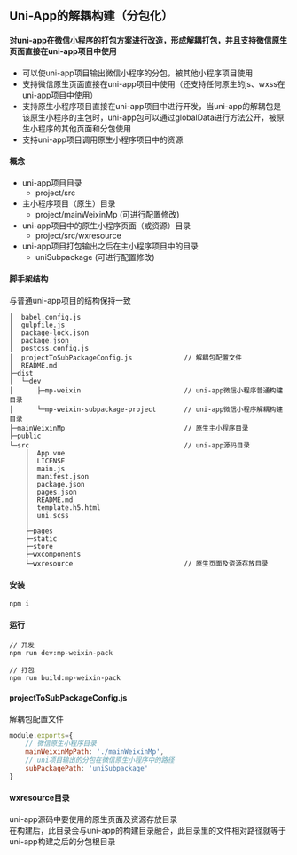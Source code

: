 ## Uni-App的解耦构建（分包化）  
#### 对uni-app在微信小程序的打包方案进行改造，形成解耦打包，并且支持微信原生页面直接在uni-app项目中使用  
+ 可以使uni-app项目输出微信小程序的分包，被其他小程序项目使用  
+ 支持微信原生页面直接在uni-app项目中使用（还支持任何原生的js、wxss在uni-app项目中使用）  
+ 支持原生小程序项目直接在uni-app项目中进行开发，当uni-app的解耦包是该原生小程序的主包时，uni-app包可以通过globalData进行方法公开，被原生小程序的其他页面和分包使用  
+ 支持uni-app项目调用原生小程序项目中的资源   

#### 概念 
+ uni-app项目目录   
    + project/src  
+ 主小程序项目（原生）目录  
    + project/mainWeixinMp   (可进行配置修改)  
+ uni-app项目中的原生小程序页面（或资源）目录  
    + project/src/wxresource   
+ uni-app项目打包输出之后在主小程序项目中的目录  
    + uniSubpackage (可进行配置修改)  
    

#### 脚手架结构 
与普通uni-app项目的结构保持一致
``````
│  babel.config.js 
│  gulpfile.js 
│  package-lock.json 
│  package.json 
│  postcss.config.js
│  projectToSubPackageConfig.js             // 解耦包配置文件
│  README.md
├─dist
│  └─dev
│      ├─mp-weixin                          // uni-app微信小程序普通构建目录
│      └─mp-weixin-subpackage-project       // uni-app微信小程序解耦构建目录
├─mainWeixinMp                              // 原生主小程序目录
├─public  
└─src                                       // uni-app源码目录
    │  App.vue
    │  LICENSE
    │  main.js
    │  manifest.json
    │  package.json
    │  pages.json
    │  README.md
    │  template.h5.html
    │  uni.scss
    │  
    ├─pages       
    ├─static
    ├─store
    ├─wxcomponents
    └─wxresource                            // 原生页面及资源存放目录
``````   

#### 安装  
````  
npm i
````  

#### 运行  
````
// 开发
npm run dev:mp-weixin-pack

// 打包
npm run build:mp-weixin-pack
````  

#### projectToSubPackageConfig.js   
解耦包配置文件  
````javascript
module.exports={
    // 微信原生小程序目录
    mainWeixinMpPath: './mainWeixinMp',
    // uni项目输出的分包在微信原生小程序中的路径
    subPackagePath: 'uniSubpackage'
}
````   

#### wxresource目录  
uni-app源码中要使用的原生页面及资源存放目录  
在构建后，此目录会与uni-app的构建目录融合，此目录里的文件相对路径就等于uni-app构建之后的分包根目录
